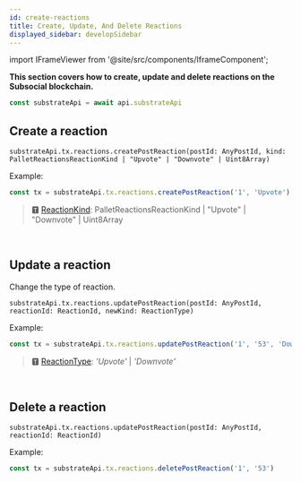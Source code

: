 ```yaml
---
id: create-reactions
title: Create, Update, And Delete Reactions
displayed_sidebar: developSidebar
---
```

import IFrameViewer from '@site/src/components/IframeComponent';

**This section covers how to create, update and delete reactions on the Subsocial blockchain.**

```js
const substrateApi = await api.substrateApi
```

## Create a reaction

```
substrateApi.tx.reactions.createPostReaction(postId: AnyPostId, kind: PalletReactionsReactionKind | "Upvote" | "Downvote" | Uint8Array)
```

Example:

```typescript
const tx = substrateApi.tx.reactions.createPostReaction('1', 'Upvote')
```

> 🆃 [ReactionKind](https://github.com/dappforce/subsocial-js/blob/master/packages/api/src/substrate/wrappers/reaction.ts#L9): PalletReactionsReactionKind | "Upvote" | "Downvote" | Uint8Array


 <IFrameViewer
      src="https://play.subsocial.network/writing-data/post-reaction/create?iframe=true"
  />
<br/>


## Update a reaction

Change the type of reaction.

```
substrateApi.tx.reactions.updatePostReaction(postId: AnyPostId, reactionId: ReactionId, newKind: ReactionType)
```

Example: 

```typescript
const tx = substrateApi.tx.reactions.updatePostReaction('1', '53', 'Downvote')
```

> 🆃 [ReactionType](https://github.com/dappforce/subsocial-js/blob/master/packages/api/src/types/dto.ts#L192): _'Upvote'_ | _'Downvote'_


 <IFrameViewer
      src="https://play.subsocial.network/writing-data/post-reaction/update?iframe=true"
  />
<br/>

## Delete a reaction

```
substrateApi.tx.reactions.updatePostReaction(postId: AnyPostId, reactionId: ReactionId)
```

Example:

```typescript
const tx = substrateApi.tx.reactions.deletePostReaction('1', '53')
```


 <IFrameViewer
      src="https://play.subsocial.network/writing-data/post-reaction/delete?iframe=true"
  />
<br/>
